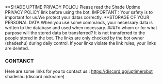 **SHADE UPTIME PRIVACY POLICU
Please read the Shade Uptime PRIVACY POLICY link before using the bot.
İMPORTANT : Your safety is to important for us.We protect your datas correctly.
**STORAGE OF YOUR PERSONAL DATA
When you use some commands, your necessary data is written to the database and used when necessary.
###To whom or for what purpose will the stored data be transferred?
It is not transferred to the people stored in the bot. The links are only checked by the bot owner (shadeshu) during daily control. If your links violate the link rules, your links are deleted.
### CONTANCT
Here are some links for you to contact us :
https://discord.gg/uptimerobot
shadeshu (discord nickname)

